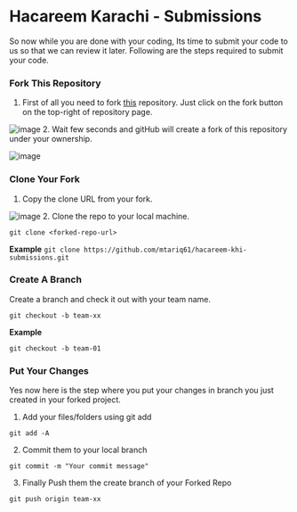 # Hacareem Karachi - Submissions

So now while you are done with your coding, Its time to submit your code to us so that we can review it later.
Following are the steps required to submit your code.

### Fork This Repository

1. First of all you need to fork [this](https://github.com/lamakq/hacareem-khi-submissions) repository. Just click on the fork button on the top-right of repository page.

![image](https://cloud.githubusercontent.com/assets/6990963/25556059/1d232eb2-2d0f-11e7-9d6e-d95f799c37a1.png)
2. Wait few seconds and gitHub will create a fork of this repository under your ownership.

![image](https://cloud.githubusercontent.com/assets/6990963/25556095/fb137f74-2d0f-11e7-94c1-fed5da72cb9e.png)

### Clone Your Fork

1. Copy the clone URL from your fork.

![image](https://cloud.githubusercontent.com/assets/6990963/25556156/4125624c-2d11-11e7-9c9e-cd61b8afc683.png)
2. Clone the repo to your local machine.

`git clone <forked-repo-url>`

**Example**
`git clone https://github.com/mtariq61/hacareem-khi-submissions.git`

### Create A Branch

Create a branch and check it out with your team name.

`git checkout -b team-xx`

**Example**

`git checkout -b team-01`

### Put Your Changes

Yes now here is the step where you put your changes in branch you just created in your forked project.

1. Add your files/folders using git add

`git add -A`

2. Commit them to your local branch

`git commit -m "Your commit message"`

3. Finally Push them the create branch of your Forked Repo

`git push origin team-xx`
